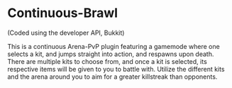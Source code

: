 # Continuous-Brawl

(Coded using the developer API, Bukkit)

This is a continuous Arena-PvP plugin featuring a gamemode where one selects a kit, and jumps straight into action, and respawns upon death.
There are multiple kits to choose from, and once a kit is selected, its respective items will be given to you to battle with. Utilize the 
different kits and the arena around you to aim for a greater killstreak than opponents.
